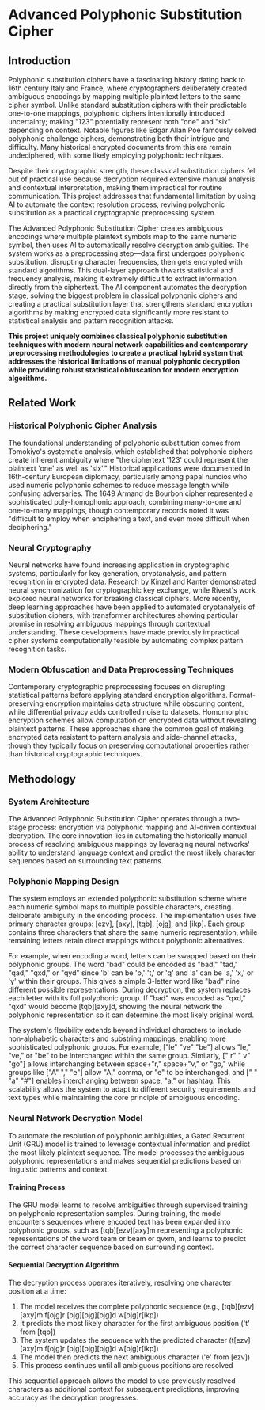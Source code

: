 # Advanced Polyphonic Substitution Cipher

## Introduction

Polyphonic substitution ciphers have a fascinating history dating back to 16th century Italy and France, where cryptographers deliberately created ambiguous encodings by mapping multiple plaintext letters to the same cipher symbol. Unlike standard substitution ciphers with their predictable one-to-one mappings, polyphonic ciphers intentionally introduced uncertainty; making "123" potentially represent both "one" and "six" depending on context. Notable figures like Edgar Allan Poe famously solved polyphonic challenge ciphers, demonstrating both their intrigue and difficulty. Many historical encrypted documents from this era remain undeciphered, with some likely employing polyphonic techniques.

Despite their cryptographic strength, these classical substitution ciphers fell out of practical use because decryption required extensive manual analysis and contextual interpretation, making them impractical for routine communication. This project addresses that fundamental limitation by using AI to automate the context resolution process, reviving polyphonic substitution as a practical cryptographic preprocessing system.

The Advanced Polyphonic Substitution Cipher creates ambiguous encodings where multiple plaintext symbols map to the same numeric symbol, then uses AI to automatically resolve decryption ambiguities. The system works as a preprocessing step—data first undergoes polyphonic substitution, disrupting character frequencies, then gets encrypted with standard algorithms. This dual-layer approach thwarts statistical and frequency analysis, making it extremely difficult to extract information directly from the ciphertext. The AI component automates the decryption stage, solving the biggest problem in classical polyphonic ciphers and creating a practical substitution layer that strengthens standard encryption algorithms by making encrypted data significantly more resistant to statistical analysis and pattern recognition attacks.

**This project uniquely combines classical polyphonic substitution techniques with modern neural network capabilities and contemporary preprocessing methodologies to create a practical hybrid system that addresses the historical limitations of manual polyphonic decryption while providing robust statistical obfuscation for modern encryption algorithms.**

## Related Work

### Historical Polyphonic Cipher Analysis

The foundational understanding of polyphonic substitution comes from Tomokiyo's systematic analysis, which established that polyphonic ciphers create inherent ambiguity where "the ciphertext '123' could represent the plaintext 'one' as well as 'six'." Historical applications were documented in 16th-century European diplomacy, particularly among papal nuncios who used numeric polyphonic schemes to reduce message length while confusing adversaries. The 1649 Armand de Bourbon cipher represented a sophisticated poly-homophonic approach, combining many-to-one and one-to-many mappings, though contemporary records noted it was "difficult to employ when enciphering a text, and even more difficult when deciphering."

### Neural Cryptography

Neural networks have found increasing application in cryptographic systems, particularly for key generation, cryptanalysis, and pattern recognition in encrypted data. Research by Kinzel and Kanter demonstrated neural synchronization for cryptographic key exchange, while Rivest's work explored neural networks for breaking classical ciphers. More recently, deep learning approaches have been applied to automated cryptanalysis of substitution ciphers, with transformer architectures showing particular promise in resolving ambiguous mappings through contextual understanding. These developments have made previously impractical cipher systems computationally feasible by automating complex pattern recognition tasks.

### Modern Obfuscation and Data Preprocessing Techniques

Contemporary cryptographic preprocessing focuses on disrupting statistical patterns before applying standard encryption algorithms. Format-preserving encryption maintains data structure while obscuring content, while differential privacy adds controlled noise to datasets. Homomorphic encryption schemes allow computation on encrypted data without revealing plaintext patterns. These approaches share the common goal of making encrypted data resistant to pattern analysis and side-channel attacks, though they typically focus on preserving computational properties rather than historical cryptographic techniques.

## Methodology

### System Architecture

The Advanced Polyphonic Substitution Cipher operates through a two-stage process: encryption via polyphonic mapping and AI-driven contextual decryption. The core innovation lies in automating the historically manual process of resolving ambiguous mappings by leveraging neural networks' ability to understand language context and predict the most likely character sequences based on surrounding text patterns.

### Polyphonic Mapping Design
The system employs an extended polyphonic substitution scheme where each numeric symbol maps to multiple possible characters, creating deliberate ambiguity in the encoding process. The implementation uses five primary character groups: [ezv], [axy], [tqb], [ojg], and [ikp]. Each group contains three characters that share the same numeric representation, while remaining letters retain direct mappings without polyphonic alternatives.

For example, when encoding a word, letters can be swapped based on their polyphonic groups. The word "bad" could be encoded as "bad," "tad," "qad," "qxd," or "qyd" since 'b' can be 'b,' 't,' or 'q' and 'a' can be 'a,' 'x,' or 'y' within their groups. This gives a simple 3-letter word like "bad" nine different possible representations. During decryption, the system replaces each letter with its full polyphonic group. If "bad" was encoded as "qxd," "qxd" would become [tqb][axy]d, showing the neural network the polyphonic representation so it can determine the most likely original word.

The system's flexibility extends beyond individual characters to include non-alphabetic characters and substring mappings, enabling more sophisticated polyphonic groups. For example, ["le" "ve" "be"] allows "le," "ve," or "be" to be interchanged within the same group. Similarly, [" r" " v" "go"] allows interchanging between space+"r," space+"v," or "go," while groups like ["A" "," "e"] allow "A," comma, or "e" to be interchanged, and [" " "a" "#"] enables interchanging between space, "a," or hashtag. This scalability allows the system to adapt to different security requirements and text types while maintaining the core principle of ambiguous encoding.

### Neural Network Decryption Model

To automate the resolution of polyphonic ambiguities, a Gated Recurrent Unit (GRU) model is trained to leverage contextual information and predict the most likely plaintext sequence. The model processes the ambiguous polyphonic representations and makes sequential predictions based on linguistic patterns and context.

#### Training Process

The GRU model learns to resolve ambiguities through supervised training on polyphonic representation samples. During training, the model encounters sequences where encoded text has been expanded into polyphonic groups, such as [tqb][ezv][axy]m representing a polyphonic representations of the word team or beam or qvxm, and learns to predict the correct character sequence based on surrounding context.

#### Sequential Decryption Algorithm

The decryption process operates iteratively, resolving one character position at a time:

1.  The model receives the complete polyphonic sequence (e.g., [tqb][ezv][axy]m f[ojg]r [ojg][ojg][ojg]d w[ojg]r[ikp])
2.  It predicts the most likely character for the first ambiguous position ('t' from [tqb])
3.  The system updates the sequence with the predicted character (t[ezv][axy]m f[ojg]r [ojg][ojg][ojg]d w[ojg]r[ikp])
4.  The model then predicts the next ambiguous character ('e' from [ezv])
5.  This process continues until all ambiguous positions are resolved

This sequential approach allows the model to use previously resolved characters as additional context for subsequent predictions, improving accuracy as the decryption progresses.
